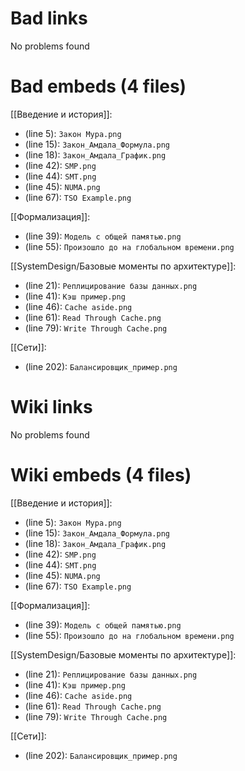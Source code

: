 # Bad links
No problems found

# Bad embeds (4 files)
[[Введение и история]]:
- (line 5): `Закон Мура.png`
- (line 15): `Закон_Амдала_Формула.png`
- (line 18): `Закон_Амдала_График.png`
- (line 42): `SMP.png`
- (line 44): `SMT.png`
- (line 45): `NUMA.png`
- (line 67): `TSO Example.png`


[[Формализация]]:
- (line 39): `Модель с общей памятью.png`
- (line 55): `Произошло до на глобальном времени.png`


[[SystemDesign/Базовые моменты по архитектуре]]:
- (line 21): `Реплицирование базы данных.png`
- (line 41): `Кэш пример.png`
- (line 46): `Cache aside.png`
- (line 61): `Read Through Cache.png`
- (line 79): `Write Through Cache.png`


[[Сети]]:
- (line 202): `Балансировщик_пример.png`


# Wiki links
No problems found

# Wiki embeds (4 files)
[[Введение и история]]:
- (line 5): `Закон Мура.png`
- (line 15): `Закон_Амдала_Формула.png`
- (line 18): `Закон_Амдала_График.png`
- (line 42): `SMP.png`
- (line 44): `SMT.png`
- (line 45): `NUMA.png`
- (line 67): `TSO Example.png`


[[Формализация]]:
- (line 39): `Модель с общей памятью.png`
- (line 55): `Произошло до на глобальном времени.png`


[[SystemDesign/Базовые моменты по архитектуре]]:
- (line 21): `Реплицирование базы данных.png`
- (line 41): `Кэш пример.png`
- (line 46): `Cache aside.png`
- (line 61): `Read Through Cache.png`
- (line 79): `Write Through Cache.png`


[[Сети]]:
- (line 202): `Балансировщик_пример.png`


